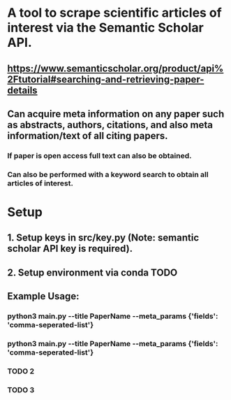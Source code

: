 # A tool to scrape scientific articles of interest via the Semantic Scholar API.
## https://www.semanticscholar.org/product/api%2Ftutorial#searching-and-retrieving-paper-details

## Can acquire meta information on any paper such as abstracts, authors, citations, and also meta information/text of all citing papers.
### If paper is open access full text can also be obtained. 
### Can also be performed with a keyword search to obtain all articles of interest.

# Setup
## 1. Setup keys in src/key.py (Note: semantic scholar API key is required).
## 2. Setup environment via conda TODO


## Example Usage:
### python3 main.py --title PaperName --meta_params {'fields': 'comma-seperated-list'} 
### python3 main.py --title PaperName --meta_params {'fields': 'comma-seperated-list'}
### TODO 2
### TODO 3

